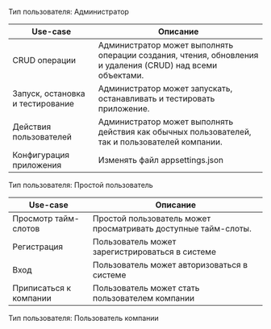 Тип пользователя: Администратор

| Use-case | Описание |
| --- | --- |
| CRUD операции | Администратор может выполнять операции создания, чтения, обновления и удаления (CRUD) над всеми объектами. |
| Запуск, остановка и тестирование | Администратор может запускать, останавливать и тестировать приложение. |
| Действия пользователей | Администратор может выполнять действия как обычных пользователей, так и пользователей компании. |
| Конфигурация приложения | Изменять файл appsettings.json |

Тип пользователя: Простой пользователь

| Use-case | Описание |
| --- | --- |
| Просмотр тайм-слотов | Простой пользователь может просматривать доступные тайм-слоты. |
| Регистрация | Пользователь может зарегистрироваться в системе |
| Вход | Пользователь может авторизоваться в системе |
| Приписаться к компании | Пользователь может стать пользователем компании |

Тип пользователя: Пользователь компании
